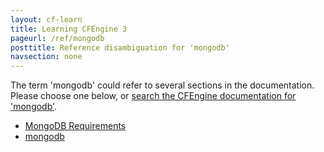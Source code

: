 ```yaml
---
layout: cf-learn
title: Learning CFEngine 3
pageurl: /ref/mongodb
posttitle: Reference disambiguation for 'mongodb'
navsection: none
---
```


The term 'mongodb' could refer to several sections in the documentation. Please choose one below, or
[search the CFEngine documentation for 'mongodb'](http://cfengine.com/docs/3.5/search.html?q=mongodb).

- [MongoDB Requirements](http://cfengine.com/docs/3.5/getting-started-installation-installing-enterprise.html#mongodb-requirements)
- [mongodb](http://cfengine.com/docs/3.5/manuals-enterprise-reporting-architecture.html#mongodb)
